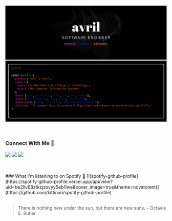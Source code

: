 
![Header](https://github.com/avrilkey/avrilkey/blob/main/github/images/header.png)
![About](https://github.com/avrilkey/avrilkey/blob/main/github/images/carbon.png)

<br>

### Connect With Me 🔗   
<a href="<https://www.linkedin.com/in/avrilkey/"><img src="https://img.shields.io/badge/LinkedIn-102581?style=for-the-badge&logo=linkedin&logoColor=white" /></a>
<img src="https://img.shields.io/badge/dev.to-FF1ABF?style=for-the-badge&logo=devdotto&logoColor=white" />
<img src="https://img.shields.io/badge/Twitter-FC5F22?style=for-the-badge&logo=twitter&logoColor=white" />

<br>
<br>
### What I'm listening to on Spotify 🎵
[![spotify-github-profile](https://spotify-github-profile.vercel.app/api/view?uid=be2llv68ztkzjzovyy5ebl1we&cover_image=true&theme=novatorem)](https://github.com/kittinan/spotify-github-profile)
<br>
<br>

> There is nothing new under the sun, but there are new suns. - Octavia E. Butler
